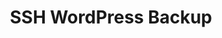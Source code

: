 ---
title: SSH WordPress Backup
direct_url: https://github.com/caleb531/ssh-wp-backup
categories: programs
short_description: Backup and restore any remote WordPress database
---